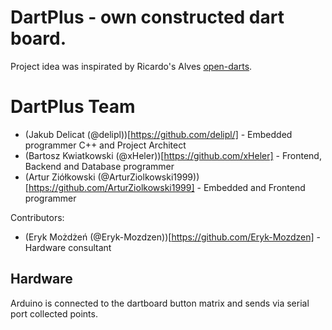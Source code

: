 # DartPlus - own constructed dart board.
Project idea was inspirated by Ricardo's Alves [open-darts](https://create.arduino.cc/projecthub/ricardo-alves/opendarts-homemade-dartboard-machine-2a2914).

# DartPlus Team
- (Jakub Delicat (@delipl))[https://github.com/delipl/] - Embedded programmer C++ and Project Architect 
- (Bartosz Kwiatkowski (@xHeler))[https://github.com/xHeler] - Frontend, Backend and Database programmer
- (Artur Ziółkowski (@ArturZiolkowski1999))[https://github.com/ArturZiolkowski1999] - Embedded and Frontend programmer

Contributors:
- (Eryk Możdżeń (@Eryk-Mozdzen))[https://github.com/Eryk-Mozdzen] - Hardware consultant


## Hardware
Arduino is connected to the dartboard button matrix and sends via serial port collected points. 
